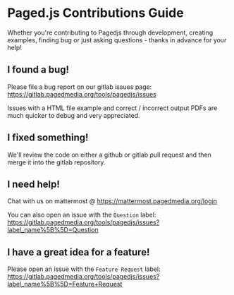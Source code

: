 # Paged.js Contributions Guide

Whether you're contributing to Pagedjs through development, creating examples, finding bug or just asking questions - thanks in advance for your help!

## I found a bug!

Please file a bug report on our gitlab issues page: https://gitlab.pagedmedia.org/tools/pagedjs/issues

Issues with a HTML file example and correct / incorrect output PDFs are much quicker to debug and very appreciated.

## I fixed something!

We'll review the code on either a github or gitlab pull request and then merge it into the gitlab repository.

## I need help!

Chat with us on mattermost @ https://mattermost.pagedmedia.org/login

You can also open an issue with the `Question` label: https://gitlab.pagedmedia.org/tools/pagedjs/issues?label_name%5B%5D=Question

## I have a great idea for a feature!

Please open an issue with the `Feature Request` label: https://gitlab.pagedmedia.org/tools/pagedjs/issues?label_name%5B%5D=Feature+Request
